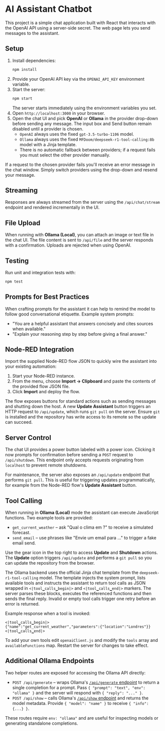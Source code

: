 # AI Assistant Chatbot

This project is a simple chat application built with React that interacts with the OpenAI API using a server-side secret. The web page lets you send messages to the assistant.

## Setup

1. Install dependencies:
   ```bash
   npm install
   ```
2. Provide your OpenAI API key via the `OPENAI_API_KEY` environment variable.
3. Start the server:
   ```bash
   npm start
   ```
   The server starts immediately using the environment variables you set.
4. Open `http://localhost:3000` in your browser.
5. Open the chat UI and pick **OpenAI** or **Ollama** in the provider drop-down before sending any message. The input box and Send button remain disabled until a provider is chosen.
   - `OpenAI` always uses the fixed `gpt-3.5-turbo-1106` model.
   - `Ollama` always uses the fixed `MFDoom/deepseek-r1-tool-calling:8b` model with a Jinja template.
   - There is no automatic fallback between providers; if a request fails you must select the other provider manually.

If a request to the chosen provider fails you'll receive an error message in the chat window. Simply switch providers using the drop-down and resend your message.

## Streaming

Responses are always streamed from the server using the `/api/chat/stream` endpoint
and rendered incrementally in the UI.

## File Upload

When running with **Ollama (Local)**, you can attach an image or text file in the chat UI. The file content is sent to `/api/file` and the server responds with a confirmation. Uploads are rejected when using OpenAI.

## Testing

Run unit and integration tests with:
```bash
npm test
```

## Prompts for Best Practices

When crafting prompts for the assistant it can help to remind the model to
follow good conversational etiquette. Example system prompts:

- "You are a helpful assistant that answers concisely and cites sources when available."
- "Explain your reasoning step by step before giving a final answer."



## Node-RED Integration

Import the supplied Node-RED flow JSON to quickly wire the assistant into your existing automation:

1. Start your Node-RED instance.
2. From the menu, choose **Import → Clipboard** and paste the contents of the provided flow JSON file.
3. Click **Import** and deploy the flow.

The flow exposes buttons for standard actions such as sending messages and shutting down the host. A new **Update Assistant** button triggers an HTTP request to `/api/update`, which runs `git pull` on the server. Ensure `git` is installed and the repository has write access to its remote so the update can succeed.

## Server Control

The chat UI provides a power button labeled with a power icon. Clicking it now
prompts for confirmation before sending a `POST` request to `/api/shutdown`. This
endpoint only accepts requests originating from `localhost` to prevent remote
shutdowns.

For maintenance, the server also exposes an `/api/update` endpoint that performs
`git pull`. This is useful for triggering updates programmatically, for example
from the Node-RED flow's **Update Assistant** button.

## Tool Calling

When running in **Ollama (Local)** mode the assistant can execute JavaScript
functions. Two example tools are provided:

- `get_current_weather` – ask "Qual o clima em <cidade>?" to receive a
  simulated forecast.
- `send_email` – use phrases like "Envie um email para ..." to trigger a fake
  email send.

Use the gear icon in the top right to access **Update** and **Shutdown** actions. The **Update** option triggers `/api/update` and performs a `git pull` so you can update the repository from the browser.

The Ollama backend uses the official Jinja chat template from the `deepseek-r1-tool-calling` model. The template injects the system prompt, lists available tools and instructs the assistant to return tool calls as JSON wrapped in `<|tool▁calls▁begin|>` and `<|tool▁calls▁end|>` markers. The server parses these blocks, executes the referenced functions and then sends the final reply. Invalid or empty tool calls trigger one retry before an error is returned.

Example response when a tool is invoked:

```text
<|tool▁calls▁begin|>
{"name":"get_current_weather","parameters":{"location":"Londres"}}
<|tool▁calls▁end|>
```

To add your own tools edit `openaiClient.js` and modify the `tools` array and `availableFunctions` map. Restart the server for changes to take effect.

## Additional Ollama Endpoints

Two helper routes are exposed for accessing the Ollama API directly:

- `POST /api/generate` – wraps Ollama's [`/api/generate` endpoint](https://raw.githubusercontent.com/ollama/ollama/main/docs/api.md) to return a single completion for a prompt. Pass `{ "prompt": "text", "env": "ollama" }` and the server will respond with `{ "reply": "..." }`.
- `POST /api/show` – calls Ollama's [`/api/show` endpoint](https://raw.githubusercontent.com/ollama/ollama/main/docs/api.md) and returns the model metadata. Provide `{ "model": "name" }` to receive `{ "info": {...} }`.

These routes require `env: "ollama"` and are useful for inspecting models or generating standalone completions.
